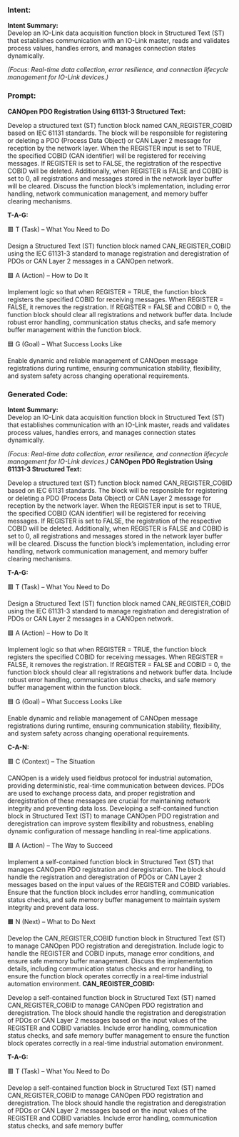 ### Intent:
**Intent Summary:**  
Develop an IO-Link data acquisition function block in Structured Text (ST) that establishes communication with an IO-Link master, reads and validates process values, handles errors, and manages connection states dynamically.  

*(Focus: Real-time data collection, error resilience, and connection lifecycle management for IO-Link devices.)*

### Prompt:
**CANOpen PDO Registration Using 61131-3 Structured Text:**

Develop a structured text (ST) function block named CAN_REGISTER_COBID based on IEC 61131 standards. The block will be responsible for registering or deleting a PDO (Process Data Object) or CAN Layer 2 message for reception by the network layer. When the REGISTER input is set to TRUE, the specified COBID (CAN identifier) will be registered for receiving messages. If REGISTER is set to FALSE, the registration of the respective COBID will be deleted. Additionally, when REGISTER is FALSE and COBID is set to 0, all registrations and messages stored in the network layer buffer will be cleared. Discuss the function block’s implementation, including error handling, network communication management, and memory buffer clearing mechanisms.

**T-A-G:**

🟥 T (Task) – What You Need to Do

Design a Structured Text (ST) function block named CAN_REGISTER_COBID using the IEC 61131-3 standard to manage registration and deregistration of PDOs or CAN Layer 2 messages in a CANOpen network.

🟩 A (Action) – How to Do It

Implement logic so that when REGISTER = TRUE, the function block registers the specified COBID for receiving messages. When REGISTER = FALSE, it removes the registration. If REGISTER = FALSE and COBID = 0, the function block should clear all registrations and network buffer data. Include robust error handling, communication status checks, and safe memory buffer management within the function block.

🟦 G (Goal) – What Success Looks Like

Enable dynamic and reliable management of CANOpen message registrations during runtime, ensuring communication stability, flexibility, and system safety across changing operational requirements.

### Generated Code:
**Intent Summary:**  
Develop an IO-Link data acquisition function block in Structured Text (ST) that establishes communication with an IO-Link master, reads and validates process values, handles errors, and manages connection states dynamically.  

*(Focus: Real-time data collection, error resilience, and connection lifecycle management for IO-Link devices.)*
**CANOpen PDO Registration Using 61131-3 Structured Text:**

Develop a structured text (ST) function block named CAN_REGISTER_COBID based on IEC 61131 standards. The block will be responsible for registering or deleting a PDO (Process Data Object) or CAN Layer 2 message for reception by the network layer. When the REGISTER input is set to TRUE, the specified COBID (CAN identifier) will be registered for receiving messages. If REGISTER is set to FALSE, the registration of the respective COBID will be deleted. Additionally, when REGISTER is FALSE and COBID is set to 0, all registrations and messages stored in the network layer buffer will be cleared. Discuss the function block’s implementation, including error handling, network communication management, and memory buffer clearing mechanisms.

**T-A-G:**

🟥 T (Task) – What You Need to Do

Design a Structured Text (ST) function block named CAN_REGISTER_COBID using the IEC 61131-3 standard to manage registration and deregistration of PDOs or CAN Layer 2 messages in a CANOpen network.

🟩 A (Action) – How to Do It

Implement logic so that when REGISTER = TRUE, the function block registers the specified COBID for receiving messages. When REGISTER = FALSE, it removes the registration. If REGISTER = FALSE and COBID = 0, the function block should clear all registrations and network buffer data. Include robust error handling, communication status checks, and safe memory buffer management within the function block.

🟦 G (Goal) – What Success Looks Like

Enable dynamic and reliable management of CANOpen message registrations during runtime, ensuring communication stability, flexibility, and system safety across changing operational requirements.  

**C-A-N:**

🟥 C (Context) – The Situation

CANOpen is a widely used fieldbus protocol for industrial automation, providing deterministic, real-time communication between devices. PDOs are used to exchange process data, and proper registration and deregistration of these messages are crucial for maintaining network integrity and preventing data loss. Developing a self-contained function block in Structured Text (ST) to manage CANOpen PDO registration and deregistration can improve system flexibility and robustness, enabling dynamic configuration of message handling in real-time applications.

🟩 A (Action) – The Way to Succeed

Implement a self-contained function block in Structured Text (ST) that manages CANOpen PDO registration and deregistration. The block should handle the registration and deregistration of PDOs or CAN Layer 2 messages based on the input values of the REGISTER and COBID variables. Ensure that the function block includes error handling, communication status checks, and safe memory buffer management to maintain system integrity and prevent data loss.

🟧 N (Next) – What to Do Next

Develop the CAN_REGISTER_COBID function block in Structured Text (ST) to manage CANOpen PDO registration and deregistration. Include logic to handle the REGISTER and COBID inputs, manage error conditions, and ensure safe memory buffer management. Discuss the implementation details, including communication status checks and error handling, to ensure the function block operates correctly in a real-time industrial automation environment.
**CAN_REGISTER_COBID:**

Develop a self-contained function block in Structured Text (ST) named CAN_REGISTER_COBID to manage CANOpen PDO registration and deregistration. The block should handle the registration and deregistration of PDOs or CAN Layer 2 messages based on the input values of the REGISTER and COBID variables. Include error handling, communication status checks, and safe memory buffer management to ensure the function block operates correctly in a real-time industrial automation environment.

**T-A-G:**

🟥 T (Task) – What You Need to Do

Develop a self-contained function block in Structured Text (ST) named CAN_REGISTER_COBID to manage CANOpen PDO registration and deregistration. The block should handle the registration and deregistration of PDOs or CAN Layer 2 messages based on the input values of the REGISTER and COBID variables. Include error handling, communication status checks, and safe memory buffer
